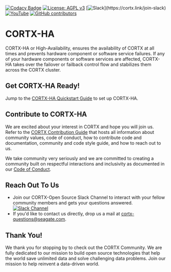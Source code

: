 
[![Codacy Badge](https://app.codacy.com/project/badge/Grade/5e537d299586414b9ce073cde4be6b5c)](https://www.codacy.com/gh/Seagate/cortx-ha/dashboard?utm_source=github.com&amp;utm_medium=referral&amp;utm_content=Seagate/cortx-ha&amp;utm_campaign=Badge_Grade)
[![License: AGPL v3](https://img.shields.io/badge/License-AGPL%20v3-blue.svg)](https://github.com/Seagate/cortx-ha/blob/main/LICENSE)
[![Slack](https://img.shields.io/badge/chat-on%20Slack-blue")](https://cortx.link/join-slack)
[![YouTube](https://img.shields.io/badge/Video-YouTube-red)](https://cortx.link/videos)
[![GitHub contributors](https://img.shields.io/github/contributors/Seagate/cortx-ha)](https://github.com/Seagate/cortx-ha/graphs/contributors/)


# CORTX-HA

CORTX-HA or High-Availability, ensures the availability of CORTX at all times and prevents hardware component or software service failures. If any of your hardware components or software services are affected, CORTX-HA takes over the failover or failback control flow and stabilizes them across the CORTX cluster.

## Get CORTX-HA Ready! 

Jump to the [CORTX-HA Quickstart Guide](Quick-Start-Guide.rst) to set up CORTX-HA. 

## Contribute to CORTX-HA

We are excited about your interest in CORTX and hope you will join us. Refer to the [CORTX Contribution Guide](CONTRIBUTING.md) that hosts all information about community values, code of conduct, how to contribute code and documentation, community and code style guide, and how to reach out to us. 

We take community very seriously and we are committed to creating a community built on respectful interactions and inclusivity as documented in our [Code of Conduct](CODE_OF_CONDUCT.md).

## Reach Out To Us

- Join our CORTX-Open Source Slack Channel to interact with your fellow community members and gets your questions answered. [![Slack Channel](https://img.shields.io/badge/chat-on%20Slack-blue)](https://join.slack.com/t/cortxcommunity/shared_invite/zt-femhm3zm-yiCs5V9NBxh89a_709FFXQ?)
- If you'd like to contact us directly, drop us a mail at cortx-questions@seagate.com.

## Thank You!

We thank you for stopping by to check out the CORTX Community. We are fully dedicated to our mission to build open source technologies that help the world save unlimited data and solve challenging data problems. Join our mission to help reinvent a data-driven world.
